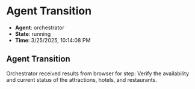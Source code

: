 # Agent Transition

- **Agent**: orchestrator
- **State**: running
- **Time**: 3/25/2025, 10:14:08 PM

## Agent Transition

Orchestrator received results from browser for step: Verify the availability and current status of the attractions, hotels, and restaurants.

